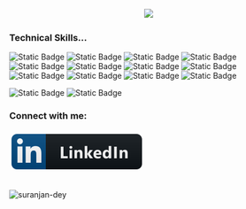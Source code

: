 <!-- Readme File -->

<p align="center"><b>
<!--   <a href="https://github.com/DenverCoder1/readme-typing-svg"> -->
    <img src="https://readme-typing-svg.herokuapp.com?color=228B22&width=400&height=30&lines=Hello👋+I'm+Suranjan+Dey...;System+Engineer;Learning+Data+Engineering...;Nice+To+Meet+You...;Thanks+For+Visiting+My+Profile.&center=true"></a></b></p>
    
### Technical Skills...

![Static Badge](https://img.shields.io/badge/Python%20-%20?style=flat&color=%233776AB)
![Static Badge](https://img.shields.io/badge/SQL%20-%20?style=flat&color=FFFFFF)
![Static Badge](https://img.shields.io/badge/IBM%20iSeries%20-%20?style=flat)
![Static Badge](https://img.shields.io/badge/MySQL%20-%20?style=flat&color=%234479A1)
![Static Badge](https://img.shields.io/badge/MS%20SQL%20Server%20-%20?style=flat&color=E54040)
![Static Badge](https://img.shields.io/badge/Azure%20Data%20Factory%20-%20?style=flat&color=%230080FF)
![Static Badge](https://img.shields.io/badge/Azure%20Synapse%20Analytics%20-%20?style=flat&color=%230078D4)
![Static Badge](https://img.shields.io/badge/Databricks%20-%20?style=flat&color=%23FF3621)
![Static Badge](https://img.shields.io/badge/PySpark%20-%20?style=flat&color=FFFFFF)
![Static Badge](https://img.shields.io/badge/SparkSQL%20-%20?style=flat&color=FFFFFF)
![Static Badge](https://img.shields.io/badge/ETL%2FELT%20-%20?style=flat&color=FFFFFF)
![Static Badge](https://img.shields.io/badge/Azure%20Data%20Lake%20Storage%20-%20?style=flat&color=%23008AD7)

![Static Badge](https://img.shields.io/badge/Linux%20-%20?style=flat&color=%23FCC624)
![Static Badge](https://img.shields.io/badge/Visual%20Studio%20Code%20-%20?style=flat&color=%230076B8)

<h3 align="left">Connect with me:</h3>
    <a href="https://www.linkedin.com/in/suranjandey/"> <img src="https://github.com/Suranjan-Dey/Suranjan-Dey/blob/main/svg/linkedin.svg" alt="linkedin" style="vertical-align:top; margin:6px 4px"></a>
    
<br>
<br>

<p align="left"> <img src="https://komarev.com/ghpvc/?username=suranjan-dey&label=Profile%20views&color=228B22&style=flat" alt="suranjan-dey" /> </p>
